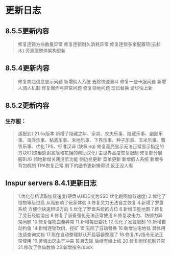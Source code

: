 # 更新日志

## 8.5.5更新内容

> 修复连锁方块数量异常
> 修复连锁耐久消耗异常
> 修复连锁多余配置项(云杉木)
> 资源服整体架构更新

## 8.5.4更新内容

> 修复商店信息显示问题
> 新增假人系统
> 去除快速漏斗
> 修复一些卡服问题
> 新增人骑人机制
> 修复爆炸弓异常问题
> 修复领地问题 现已替换 请尽快上新

## 8.5.2更新内容

### 生存服：

> 适配到1.21.5x版本
> 新增了隐藏之年、家具、农夫乐事、隐藏乐事、幽匿乐事、海洋乐事、粘液乐事、末地乐事、下界乐事、种子乐事、玉米乐事、蟹农乐事、优化TPS、标准汉译
> (缺氧ing)
> 修复高亮显示无法正常显示指定的方块ID(这里感谢言旭和花姐的帮助汉化)
> 主世界高度恢复限制
> 修复部分崩服BUG
> 领地新增关闭提示功能
> 侧边栏更新
> 菜单更新
> 新增假人系统
> 新增多背包机制
> TPA恢复正常
> 剩下的细节更新懒得说
> 反正没人看

## Inspur servers 8.4.1更新日志

> 1.优化存档读取加载速度(硬盘从HDD变为SSD 优化跑图加载速度)
> 2.优化了怪物等级过高 从而影响了玩家体验
> 3.修复灵力无法自主恢复
> 4.新增了罗盘系统 方便你快速辨识方向
> 5.优化了罗盘系统的方位
> 6.新增卫星地图
> 7.修复了灵石经验溢出
> 8.修复了装备强化无法正常使用
> 9.修复攻击力、防御力异常问题
> 10.修复怪物血量异常
> 11.新增每日委托
> 12.优化了发言限制
> 13.新增自动钓鱼
> 14.新增连锁砍树、挖矿
> 15.去除了自动替换
> 16.新增生电地毯 具体用法请查询文档
> 17.现在自动整理默认开启容器整理了
> 18.修复/fly指令无法正常使用
> 19.灵魂出窍由于冲突  暂且去除 后续有缘上线
> 20.修复刷怪机制异常
> 21.修改了修仙数值
> 23.新增指令/back